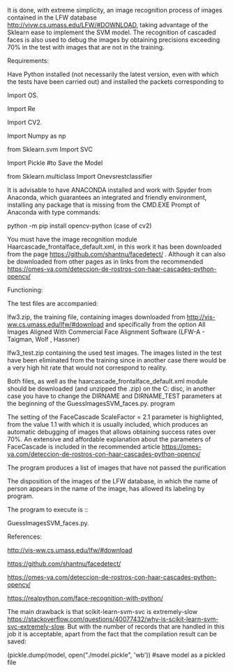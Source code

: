 It is done, with extreme simplicity, an image recognition process of images contained in the LFW database http://vivw.cs.umass.edu/LFW/#DOWNLOAD, taking advantage of the Sklearn ease to implement the SVM model. The recognition of cascaded faces is also used to debug the images by obtaining precisions exceeding 70% in the test with images that are not in the training.

Requirements:

Have Python installed (not necessarily the latest version, even with which the tests have been carried out) and installed the packets corresponding to

Import OS.

Import Re

Import CV2.

Import Numpy as np

from Sklearn.svm Import SVC

Import Pickle #to Save the Model

from Sklearn.multiclass Import Onevsrestclassifier

It is advisable to have  ANACONDA installed and work with Spyder from Anaconda, which guarantees an integrated and friendly environment, installing any package that is missing from the CMD.EXE Prompt of Anaconda with type commands:

python -m pip install opencv-python (case of cv2)

You must have the image recognition module  Haarcascade_frontalface_default.xml, in this work it has been downloaded from the page https://github.com/shantnu/facedetect/ . Although it can also be downloaded from other pages as in links from the recommended https://omes-va.com/deteccion-de-rostros-con-haar-cascades-python-opencv/

Functioning:

The test files are accompanied:

lfw3.zip, the training file, containing  images downloaded from http://vis-ww.cs.umass.edu/lfw/#download and specifically from the option All Images Aligned With Commercial Face Alignment Software (LFW-A - Taigman, Wolf , Hassner)

lfw3_test.zip containing the used test images. The images listed in the test have been eliminated from the training since in another case there would be a very high hit rate that would not correspond to reality.

Both files, as well as the haarcascade_frontalface_default.xml module should be downloaded (and unzipped the .zip) on the C: disc, in another case you have to change the DIRNAME and DIRNAME_TEST parameters at the beginning of the GuessImagesSVM_faces.py. program

The setting of the FaceCascade ScaleFactor = 2.1 parameter is highlighted, from the value 1.1 with which it is usually included, which produces an automatic debugging of images that allows obtaining success rates over 70%. An extensive and affordable explanation about the parameters of FaceCascade is included in the recommended article https://omes-va.com/deteccion-de-rostros-con-haar-cascades-python-opencv/

The program produces a list of images that have not passed the purification

The disposition of the images of the LFW database, in which the name of person appears in the name of the image, has allowed its labeling by program.

The program to execute is ::

GuessImagesSVM_faces.py.

References:

http://vis-ww.cs.umass.edu/lfw/#download

https://github.com/shantnu/facedetect/

https://omes-va.com/deteccion-de-rostros-con-haar-cascades-python-opencv/

https://realpython.com/face-recognition-with-python/

The main drawback is that scikit-learn-svm-svc is extremely-slow https://stackoverflow.com/questions/40077432/why-is-scikit-learn-svm-svc-extremely-slow. But with the number of records that are handled in this job it is acceptable, apart from the fact that the compilation result can be saved:

(pickle.dump(model, open("./model.pickle", 'wb')) #save model as a pickled file

